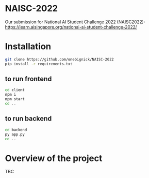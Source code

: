 # NAISC-2022
Our submission for National AI Student Challenge 2022 (NAISC2022): https://learn.aisingapore.org/national-ai-student-challenge-2022/

# Installation
``` bash
git clone https://github.com/onebignick/NAISC-2022
pip install -r requirements.txt
```

## to run frontend
``` bash
cd client
npm i
npm start
cd ..
```

## to run backend
``` bash
cd backend
py app.py
cd ..
```

# Overview of the project
TBC
